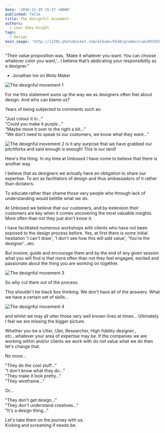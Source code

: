 ```yaml
---
date: '2016-11-29 15:37 +0000'
published: false
title: The designful movement
authors:
  - Leon Odey-Knight
tags:
  - Design
main_image: 'http://i1291.photobucket.com/albums/b548/grammccram/DSC03922_zpsj6qjrhvt.jpg'
---
```

“Their value proposition was, ‘Make it whatever you want. You can choose whatever color you want,'...I believe that’s abdicating your responsibility as a designer.”<br/>
- Jonathan Ive on Moto Maker<br/>

![The designful movement 1](http://i1291.photobucket.com/albums/b548/grammccram/motorola-moto-x-moto-maker-screenshot-8-1500x855_zpsl7axectw.jpg)

For me this statement sums up the way we as designers often feel about design. And who can blame us?<br/>

Years of being subjected to comments such as:<br/>

"Just colour it in..."<br/>
"Could you make it purple..."<br/>
"Maybe move it over to the right a bit..."<br/>
"We don't need to speak to our customers, we know what they want..."<br/>

![The designful movement 2](http://i1291.photobucket.com/albums/b548/grammccram/shrek_zpsdml2zfmh.jpg)
Is it any surprise that we have grabbed our pitchforks and said enough is enough! This is our land!<br/>

Here's the thing. In my time at Unboxed I have come to believe that there is another way.<br/>

I believe that as designers we actually have an obligation to share our expertise. To act as facilitators of design and thus ambassadors of it rather than dictators.<br/>

To educate rather than shame  those very people who through lack of understanding would belittle what we do.<br/>

At Unboxed we believe that our customers, and by extension their customers are key when it comes uncovering the most valuable insights. More often than not they just don't know it.<br/>

I have facilitated numerous workshops with clients who have not been exposed to the design process before. Yes, at first there is some initial hesitation 'I can't draw', 'I don't see how this will add value', 'You're the designer'...etc.<br/>

But involve, guide and encourage them and by the end of any given session what you will find is that more often than not they feel engaged, excited and passionate about the thing you are working on together.<br/>

![The designful movement 3](http://i1291.photobucket.com/albums/b548/grammccram/mash_zpsaoastgza.jpg)

So why cut them out of the process.<br/>

This shouldn't be black box thinking. We don't have all of the answers. What we have a certain set of skills...<br/>

![The designful movement 4](http://i1291.photobucket.com/albums/b548/grammccram/taken_zps1spsnw05.jpg)

and whilst we may all utter those very well known lines at times... Ultimately I feel we are missing the bigger picture.<br/>

Whether you be a UXer,  UIer, Researcher, High fidelity designer., etc...whatever your area of expertise may be. If the companies we are working within and/or clients we work with do not value what we do then let's change that.<br/>

No more...<br/>

"They do the cool stuff..."<br/>
"I don't know what they do..."<br/>
"They make it look pretty..."<br/>
"They wireframe..."<br/>

Or...<br/>

"They don't get design..."<br/>
"They don't understand creatives..."<br/>
"It's a design thing..."<br/>

Let's take them on the journey with us.<br/>
Kicking and screaming if needs be.<br/>



